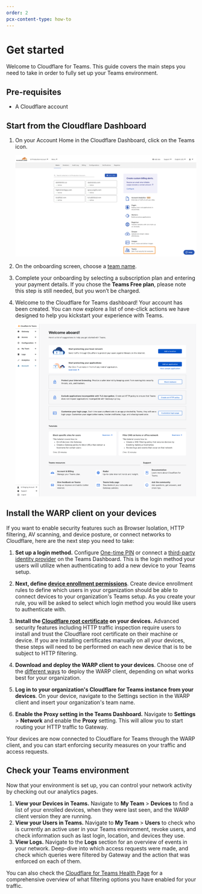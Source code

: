 ```yaml
---
order: 2
pcx-content-type: how-to
---
```


# Get started

Welcome to Cloudflare for Teams. This guide covers the main steps you need to take in order to fully set up your Teams environment.

## Pre-requisites

- A Cloudflare account

## Start from the Cloudflare Dashboard

1. On your Account Home in the Cloudflare Dashboard, click on the Teams icon.

   ![Cloudflare Dashboard Account Home](../static/documentation/quickstart/cloudflare-dashboard.png)

2. On the onboarding screen, choose a [team name](/glossary#team-name).

3. Complete your onboarding by selecting a subscription plan and entering your payment details. If you chose the **Teams Free plan**, please note this step is still needed, but you won’t be charged.

4. Welcome to the Cloudflare for Teams dashboard! Your account has been created. You can now explore a list of one-click actions we have designed to help you kickstart your experience with Teams.

   ![Cloudflare for Teams Dashboard Home](../static/documentation/quickstart/quickstart.png)

## Install the WARP client on your devices

If you want to enable security features such as Browser Isolation, HTTP filtering, AV scanning, and device posture, or connect networks to Cloudflare, here are the next step you need to take:

1. **Set up a login method.** Configure [One-time PIN](/identity/one-time-pin) or connect a [third-party identity provider](/identity/idp-integration) on the Teams Dashboard. This is the login method your users will utilize when authenticating to add a new device to your Teams setup.

1. **Next, define [device enrollment permissions](/connections/connect-devices/warp/warp-settings#device-enrollment-permissions)**. Create device enrollment rules to define which users in your organization should be able to connect devices to your organization's Teams setup. As you create your rule, you will be asked to select which login method you would like users to authenticate with.

1. **Install the [Cloudflare root certificate](/connections/connect-devices/warp/install-cloudflare-cert) on your devices.** Advanced security features including HTTP traffic inspection require users to install and trust the Cloudflare root certificate on their machine or device. If you are installing certificates manually on all your devices, these steps will need to be performed on each new device that is to be subject to HTTP filtering.

1. **Download and deploy the WARP client to your devices**. Choose one of the [different ways](/connections/connect-devices/warp/deployment) to deploy the WARP client, depending on what works best for your organization.

1. **Log in to your organization's Cloudflare for Teams instance from your devices**. On your device, navigate to the Settings section in the WARP client and insert your organization's team name.

1. **Enable the Proxy setting in the Teams Dashboard.** Navigate to **Settings** > **Network** and enable the **Proxy** setting. This will allow you to start routing your HTTP traffic to Gateway.

Your devices are now connected to Cloudflare for Teams through the WARP client, and you can start enforcing security measures on your traffic and access requests.

## Check your Teams environment

Now that your environment is set up, you can control your network activity by checking out our analytics pages.

1. **View your Devices in Teams.** Navigate to **My Team** > **Devices** to find a list of your enrolled devices, when they were last seen, and the WARP client version they are running.
1. **View your Users in Teams.** Navigate to **My Team** > **Users** to check who is currently an active user in your Teams environment, revoke users, and check information such as last login, location, and devices they use.
1. **View Logs.** Navigate to the **Logs** section for an overview of events in your network. Deep-dive into which access requests were made, and check which queries were filtered by Gateway and the action that was enforced on each of them.

You can also check the [Cloudflare for Teams Health Page](https://help.teams.cloudflare.com/) for a comprehensive overview of what filtering options you have enabled for your traffic.
